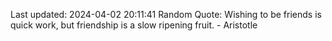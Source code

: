 Last updated: 2024-04-02 20:11:41
Random Quote: Wishing to be friends is quick work, but friendship is a slow ripening fruit. - Aristotle